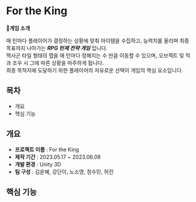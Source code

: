 For the King
============

**📁게임 소개**

매 턴마다 플레이어가 결정하는 상황에 맞춰 아이템을 수집하고, 능력치를 올리며 최종 목표까지 나아가는 ***RPG 턴제 전략 게임*** 입니다.  
헥사곤 타일 형태의 맵을 매 턴마다 정해지는 수 만큼 이동할 수 있으며, 오브젝트 및 적과 조우 시 그에 따른 상황을 마주하게 됩니다.  
최종 목적지에 도달하기 위한 플레이어의 자유로운 선택이 게임의 핵심 요소입니다.  

## 목차
- 개요
- 핵심 기능

## 개요
- **프로젝트 이름** : For the King
- **제작 기간** : 2023.05.17 ~ 2023.06.08
- **개발 환경** : Unity 3D
- **팀 구성** : 김윤혜, 강단이, 노소영, 정수민, 허진

## 핵심 기능
